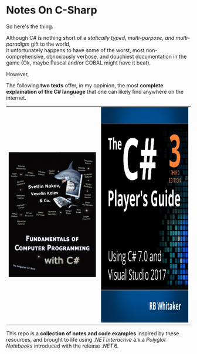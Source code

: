 # Notes On C-Sharp   
   
So here's the thing.   

Although C# is nothing short of a $\textit{statically typed, multi-purpose, and  multi-paradigm}$ gift to the world,    
it unfortunately happens to have some of the worst, most non-comprehensive, obnoxiously verbose, and douchiest documentation in the game (Ok, maybe Pascal and/or COBAL might have it beat).
   
However,

The following **two texts** offer, in my oppinion, the most **complete explaination of the C# language** that one can likely find anywhere on the internet.

<table>
    <tbody>
        <tr>
            <td style="border: none;"><img src="_img/BulgarianCSharpBook.jpg"></img></td>
            <td style="border: none;"><img src="_img/CSharpPlayersGuide.jpg" style="width: 510px; height: 588px;"></img></td>
        </tr>
    </tbody>
</table>

This repo is a **collection of notes and code examples** inspired by these resources, and brought to life using $.NET\,Interactive$ a.k.a $Polyglot\,Notebooks$ introduced with the release $.NET\,6$.  